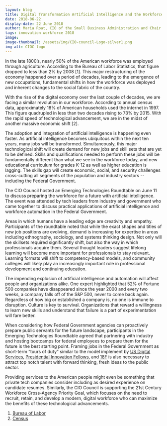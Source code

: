 ```yaml
---
layout: blog
title: Digital Transformation Artificial Intelligence and the Workforce
date: 2018-06-22
display-date: 22 June 2018
author: Maria Roat, CIO of the Small Business Administration and Chair of the CIO Council's Innovation Committee
tags: innovation workforce 2018
image:
image-thumbnail: /assets/img/CIO-council-Logo-silver1.png
img-alt: CIOC logo
---
```


In the late 1800’s, nearly 50% of the American workforce was employed through agriculture. According to the Bureau of Labor Statistics, that figure dropped to less than 2% by 2008 [1]. This major restructuring of the economy happened over a period of decades, leading to the emergence of new occupations, fundamental shifts in how the workforce was deployed and inherent changes to the social fabric of the country.

With the rise of the digital economy over the last couple of decades, we are facing a similar revolution in our workforce. According to annual census data, approximately 18% of American households used the internet in 1997. This figure quadrupled in less than two decades rising to 73% by 2015. With the rapid speed of technological advancement, we are in the midst of another massive economic shift [2].

The adoption and integration of artificial intelligence is happening even faster. As artificial intelligence becomes ubiquitous within the next ten years, many jobs will be transformed. Simultaneously, this major technological shift will create demand for new jobs and skill sets that are yet to be defined. Skills and qualifications needed to perform these jobs will be fundamentally different than what we see in the workforce today, and new educational curriculum for grades K-12 as well as higher education is lagging. The skills gap will create economic, social, and security challenges cross-cutting all segments of the population and industry sectors -- including the Federal Government.

The CIO Council hosted an Emerging Technologies Roundtable on June 11 to discuss preparing the workforce for a future with artificial intelligence. The event was attended by tech leaders from industry and government who came together to discuss practical applications of artificial intelligence and workforce automation in the Federal Government.

Areas in which humans have a leading edge are creativity and empathy. Participants of the roundtable noted that while the exact shapes and titles of new job positions are evolving, demand is increasing for expertise in areas including ethnography, sociology, and systems thinking design. Not only will the skillsets required significantly shift, but also the way in which professionals acquire them. Several thought leaders suggest lifelong learning will become more important for professionals to stay relevant. Learning formats will shift to competency-based models, and community colleges will likely play an increasingly important role in professional development and continuing education.

The impending explosion of artificial intelligence and automation will affect people and organizations alike. One expert highlighted that 52% of Fortune 500 companies have disappeared since the year 2000 and every two weeks, a company falls off of the S&P 500, never to come back again. Regardless of how big or established a company is, no one is immune to disruption. Culture is key to survival. Organizations that reward a willingness to learn new skills and understand that failure is a part of experimentation will fare better.

When considering how Federal Government agencies can proactively prepare public servants for the future landscape, participants in the Emerging Technologies Roundtable agreed that partnering with industry and hosting bootcamps for federal employees to prepare them for the future is the best starting point. Framing jobs in the Federal Government as short-term “tours of duty” similar to the model implement by [US Digital Services](https://www.usds.gov/join#tours-of-duty), [Presidential Innovation Fellows](https://presidentialinnovationfellows.gov/about/), and [18F](https://18f.gsa.gov/) is also necessary to attract top notch talent with forward thinking, fresh ideas to the public sector.

Providing services to the American people might even be something that private tech companies consider including as desired experience on candidate resumes. Similarly, the CIO Council is supporting the 21st Century Workforce Cross-Agency Priority Goal, which focuses on the need to recruit, retain, and develop a modern, digital workforce who can maximize the benefits of these technological advancements.

1. [Bureau of Labor](https://www.bls.gov/emp/tables/employment-by-major-industry-sector.html)
2. [Census](https://www.census.gov/content/dam/Census/library/publications/2017/acs/acs-37.pdf)
